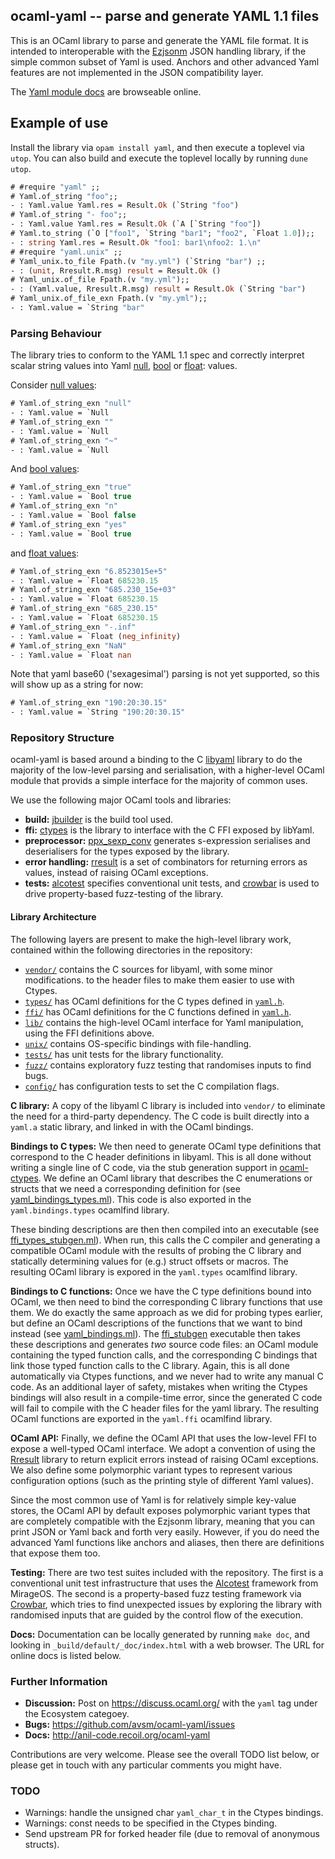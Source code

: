 ## ocaml-yaml -- parse and generate YAML 1.1 files

This is an OCaml library to parse and generate the YAML file
format.  It is intended to interoperable with the [Ezjsonm](https://github.com/mirage/ezjsonm)
JSON handling library, if the simple common subset of Yaml 
is used.  Anchors and other advanced Yaml features are not
implemented in the JSON compatibility layer.

The [Yaml module docs](http://anil-code.recoil.org/ocaml-yaml/yaml/Yaml/index.html) are browseable online.

## Example of use

Install the library via `opam install yaml`, and then execute a
toplevel via `utop`.  You can also build and execute the toplevel
locally by running `dune utop`.

```ocaml
# #require "yaml" ;;
# Yaml.of_string "foo";;
- : Yaml.value Yaml.res = Result.Ok (`String "foo")
# Yaml.of_string "- foo";;
- : Yaml.value Yaml.res = Result.Ok (`A [`String "foo"])
# Yaml.to_string (`O ["foo1", `String "bar1"; "foo2", `Float 1.0]);;
- : string Yaml.res = Result.Ok "foo1: bar1\nfoo2: 1.\n"
# #require "yaml.unix" ;;
# Yaml_unix.to_file Fpath.(v "my.yml") (`String "bar") ;;
- : (unit, Rresult.R.msg) result = Result.Ok ()
# Yaml_unix.of_file Fpath.(v "my.yml");;
- : (Yaml.value, Rresult.R.msg) result = Result.Ok (`String "bar")
# Yaml_unix.of_file_exn Fpath.(v "my.yml");;
- : Yaml.value = `String "bar"
```

### Parsing Behaviour

The library tries to conform to the YAML 1.1 spec and correctly interpret
scalar string values into Yaml [null](http://yaml.org/type/null.html), 
[bool](http://yaml.org/type/bool.html) or [float](https://yaml.org/type/float.html):
values.

Consider [null values](http://yaml.org/type/null.html):

```ocaml
# Yaml.of_string_exn "null"
- : Yaml.value = `Null
# Yaml.of_string_exn ""
- : Yaml.value = `Null
# Yaml.of_string_exn "~"
- : Yaml.value = `Null
```

And [bool values](http://yaml.org/type/bool.html):

```ocaml
# Yaml.of_string_exn "true"
- : Yaml.value = `Bool true
# Yaml.of_string_exn "n"
- : Yaml.value = `Bool false
# Yaml.of_string_exn "yes"
- : Yaml.value = `Bool true
```

and [float values](https://yaml.org/type/float.html):

```ocaml
# Yaml.of_string_exn "6.8523015e+5"
- : Yaml.value = `Float 685230.15
# Yaml.of_string_exn "685.230_15e+03"
- : Yaml.value = `Float 685230.15
# Yaml.of_string_exn "685_230.15"
- : Yaml.value = `Float 685230.15
# Yaml.of_string_exn "-.inf"
- : Yaml.value = `Float (neg_infinity)
# Yaml.of_string_exn "NaN"
- : Yaml.value = `Float nan
```

Note that yaml base60 ('sexagesimal') parsing is not yet supported, so
this will show up as a string for now:

```ocaml
# Yaml.of_string_exn "190:20:30.15"
- : Yaml.value = `String "190:20:30.15"
```

### Repository Structure

ocaml-yaml is based around a binding to the C [libyaml](http://pyyaml.org/wiki/LibYAML)
library to do the majority of the low-level parsing and serialisation,
with a higher-level OCaml module that provids a simple interface for the
majority of common uses.

We use the following major OCaml tools and libraries:

- **build:** [jbuilder](https://github.com/janestreet/jbuilder) is the build tool used.
- **ffi:** [ctypes](https://github.com/ocamllabs/ocaml-ctypes) is the library to interface with the C FFI exposed by libYaml.
- **preprocessor:** [ppx_sexp_conv](https://github.com/janestreet/ppx_sexp_conv) generates s-expression serialises and deserialisers for the types exposed by the library.
- **error handling:** [rresult](https://github.com/dbuenzli/rresult) is a set of combinators for returning errors as values, instead of raising OCaml exceptions.
- **tests:** [alcotest](https://github.com/mirage/alcotest) specifies conventional unit tests, and [crowbar](https://github.com/stedolan/crowbar) is used to drive property-based fuzz-testing of the library.

#### Library Architecture

The following layers are present to make the high-level library work, contained
within the following directories in the repository:

- [`vendor/`](vendor/) contains the C sources for libyaml, with some minor modifications.
  to the header files to make them easier to use with Ctypes.
- [`types/`](types/) has OCaml definitions for the C types defined in [`yaml.h`](vendor/yaml.h).
- [`ffi/`](ffi/) has OCaml definitions for the C functions defined in [`yaml.h`](vendor/yaml.h).
- [`lib/`](lib/) contains the high-level OCaml interface for Yaml manipulation, using the FFI definitions above.
- [`unix/`](unix/) contains OS-specific bindings with file-handling.
- [`tests/`](tests/) has unit tests for the library functionality.
- [`fuzz/`](fuzz/) contains exploratory fuzz testing that randomises inputs to find bugs.
- [`config/`](config/) has configuration tests to set the C compilation flags.

**C library:** A copy of the libyaml C library is included into `vendor/` to eliminate the need
for a third-party dependency.  The C code is built directly into a `yaml.a`
static library, and linked in with the OCaml bindings.

**Bindings to C types:** We then need to generate OCaml type definitions that correspond to the C header
definitions in libyaml.  This is all done without writing a single line of C code,
via the stub generation support in [ocaml-ctypes](https://github.com/ocamllabs/ocaml-ctypes).
We define an OCaml library that describes the C enumerations or structs that we need a
corresponding definition for (see [yaml_bindings_types.ml](types/bindings/yaml_bindings_types.ml)).
This code is also exported in the `yaml.bindings.types` ocamlfind library.

These binding descriptions are then then compiled into an executable (see [ffi_types_stubgen.ml](types/stubgen/ffi_types_stubgen.ml)).
When run, this calls the C compiler and generating a compatible OCaml module with the results
of probing the C library and statically determining values for (e.g.) struct offsets or macros.
The resulting OCaml library is expored in the `yaml.types` ocamlfind library.

**Bindings to C functions:** Once we have the C type definitions bound into OCaml, we then need to
bind the corresponding C library functions that use them.  We do exactly the same approach as we 
did for probing types earlier, but define an OCaml descriptions of the functions
that we want to bind instead (see [yaml_bindings.ml](ffi/bindings/yaml_bindings.ml)).
The [ffi_stubgen](ffi/stubgen/ffi_stubgen.ml) executable then takes these descriptions and
generates *two* source code files: an OCaml module containing the typed function calls,
and the corresponding C bindings that link those typed function calls to the C library.
Again, this is all done automatically via Ctypes functions, and we never had to write
any manual C code.  As an additional layer of safety, mistakes when writing the Ctypes
bindings will also result in a compile-time error, since the generated C code will fail
to compile with the C header files for the yaml library.  The resulting OCaml functions
are exported in the `yaml.ffi` ocamlfind library.

**OCaml API:** Finally, we define the OCaml API that uses the low-level FFI to expose
a well-typed OCaml interface. We adopt a convention of using the [Rresult](https://github.com/dbuenzli/rresult)
library to return explicit errors instead of raising OCaml exceptions.  We also
define some polymorphic variant types to represent various configuration options
(such as the printing style of different Yaml values).

Since the most common use of Yaml is for relatively simple key-value stores, the
OCaml API by default exposes polymorphic variant types that are completely compatible
with the Ezjsonm library, meaning that you can print JSON or Yaml back and forth
very easily.  However, if you do need the advanced Yaml functions like anchors and
aliases, then there are definitions that expose them too.

**Testing:** There are two test suites included with the repository.  The first is
a conventional unit test infrastructure that uses the [Alcotest](https://github.com/mirage/alcotest)
framework from MirageOS.  The second is a property-based fuzz testing framework
via [Crowbar](https://github.com/stedolan/crowbar), which tries to find unexpected
issues by exploring the library with randomised inputs that are guided by the
control flow of the execution. 

**Docs:** Documentation can be locally generated by running `make doc`, and looking
in `_build/default/_doc/index.html` with a web browser. The URL for online docs
is listed below.

### Further Information

- **Discussion:** Post on <https://discuss.ocaml.org/> with the `yaml` tag under
  the Ecosystem categoey.
- **Bugs:** <https://github.com/avsm/ocaml-yaml/issues>
- **Docs:** <http://anil-code.recoil.org/ocaml-yaml>

Contributions are very welcome.  Please see the overall TODO list below, or
please get in touch with any particular comments you might have.

### TODO 

- Warnings: handle the unsigned char `yaml_char_t` in the Ctypes bindings.
- Warnings: const needs to be specified in the Ctypes binding.
- Send upstream PR for forked header file (due to removal of anonymous structs).

